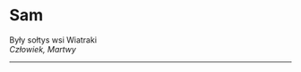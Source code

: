 <p><img></img></p>

# Sam
Były sołtys wsi <a data-path="Lokacje/Wiatraki.md">Wiatraki</a> <br>
*Człowiek, Martwy*

---


